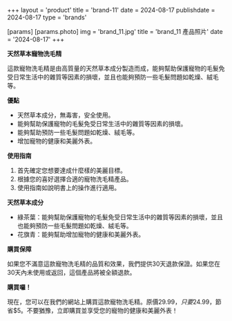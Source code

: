 +++
layout = 'product'
title = 'brand-11'
date = 2024-08-17
publishdate = 2024-08-17
type = 'brands'

[params]
  [params.photo]
    img = 'brand_11.jpg'
    title = 'brand_11 產品照片'
    date = '2024-08-17'
+++

**天然草本寵物洗毛精**

這款寵物洗毛精是由高質量的天然草本成分製造而成，能夠幫助保護寵物的毛髮免受日常生活中的雜質等因素的損壞，並且也能夠預防一些毛髮問題如乾燥、絨毛等。

**優點**

* 天然草本成分，無毒害，安全使用。
* 能夠幫助保護寵物的毛髮免受日常生活中的雜質等因素的損壞。
* 能夠幫助預防一些毛髮問題如乾燥、絨毛等。
* 增加寵物的健康和美麗外表。

**使用指南**

1. 首先確定您想要達成什麼樣的美麗目標。
2. 根據您的喜好選擇合適的寵物洗毛精產品。
3. 使用指南如說明書上的操作進行適用。

**天然草本成分**

* 綠茶葉：能夠幫助保護寵物的毛髮免受日常生活中的雜質等因素的損壞，並且也能夠預防一些毛髮問題如乾燥、絨毛等。
* 花旗青：能夠幫助增加寵物的健康和美麗外表。

**購買保障**

如果您不滿意這款寵物洗毛精的品質和效果，我們提供30天退款保證。如果您在30天內未使用或返回，這個產品將被全額退款。

**購買囉！**

現在，您可以在我們的網站上購買這款寵物洗毛精。原價$29.99，只要$24.99，節省$5。不要猶豫，立即購買並享受您的寵物的健康和美麗外表！
